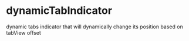 # dynamicTabIndicator
dynamic tabs indicator that will dynamically change its position based on tabView offset
